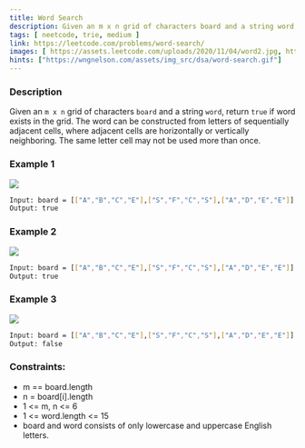 ```yaml
---
title: Word Search
description: Given an m x n grid of characters board and a string word, return true if word exists in the grid.
tags: [ neetcode, trie, medium ]
link: https://leetcode.com/problems/word-search/
images: [ https://assets.leetcode.com/uploads/2020/11/04/word2.jpg, https://assets.leetcode.com/uploads/2020/11/04/word-1.jpg, https://assets.leetcode.com/uploads/2020/10/15/word3.jpg ]
hints: ["https://wngnelson.com/assets/img_src/dsa/word-search.gif"]
---
```


### Description

Given an `m x n` grid of characters `board` and a string `word`, return `true` if word exists in the grid.
The word can be constructed from letters of sequentially adjacent cells, where adjacent cells are horizontally or vertically neighboring. The same letter cell may not be used more than once.

### Example 1

![](https://assets.leetcode.com/uploads/2020/11/04/word2.jpg)

```bash
Input: board = [["A","B","C","E"],["S","F","C","S"],["A","D","E","E"]], word = "ABCCED"
Output: true
```

### Example 2

![](https://assets.leetcode.com/uploads/2020/11/04/word-1.jpg)

```bash
Input: board = [["A","B","C","E"],["S","F","C","S"],["A","D","E","E"]], word = "SEE"
Output: true
```

### Example 3

![](https://assets.leetcode.com/uploads/2020/10/15/word3.jpg)

```bash
Input: board = [["A","B","C","E"],["S","F","C","S"],["A","D","E","E"]], word = "ABCB"
Output: false
```

### Constraints:

- m == board.length 
- n = board[i].length 
- 1 <= m, n <= 6 
- 1 <= word.length <= 15 
- board and word consists of only lowercase and uppercase English letters.